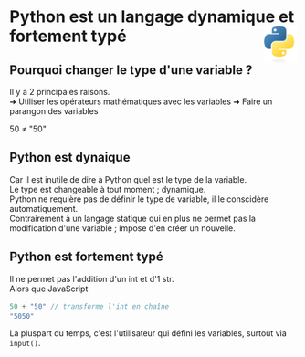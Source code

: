 # **Python est un langage dynamique et fortement typé**<a href="../../../"><img align="right" src="../../../assets/Python-logo-notext.svg" alt="Python" height="64px"></a>
## **Pourquoi changer le type d'une variable ?**
Il y a 2 principales raisons.  
➜ Utiliser les opérateurs mathématiques avec les variables
➜ Faire un parangon des variables

50 ≠ "50"
## **Python est dynaique**
Car il est inutile de dire à Python quel est le type de la variable.  
Le type est changeable à tout moment ; dynamique.  
Python ne requière pas de définir le type de variable, il le conscidère automatiquement.  
Contrairement à un langage statique qui en plus ne permet pas la modification d'une variable ; impose d'en créer un nouvelle.
## **Python est fortement typé**
Il ne permet pas l'addition d'un int et d'1 str.  
Alors que JavaScript
```js
50 + "50" // transforme l'int en chaîne
"5050"
```
<!-- Pour réaliser certaines opérations, il faut convertir.   -->
La pluspart du temps, c'est l'utilisateur qui défini les variables, surtout via `input()`. 